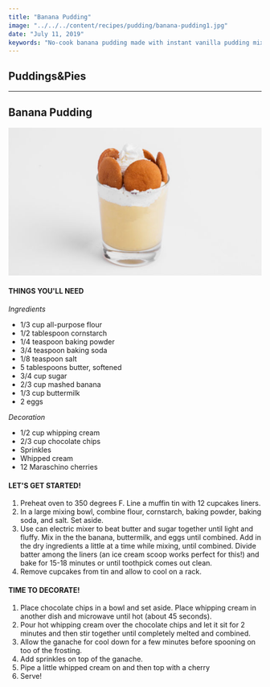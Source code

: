 ```yaml
---
title: "Banana Pudding"
image: "../../../content/recipes/pudding/banana-pudding1.jpg"
date: "July 11, 2019"
keywords: "No-cook banana pudding made with instant vanilla pudding mix, condensed milk and whipped topping."
---
```

## Puddings&Pies
---
## Banana Pudding

![Image](../../../content/recipes/pudding/banana-pudding1.jpg)

#### THINGS YOU'LL NEED
_Ingredients_

- 1/3 cup all-purpose flour
- 1/2 tablespoon cornstarch
- 1/4 teaspoon baking powder
- 3/4 teaspoon baking soda
- 1/8 teaspoon salt
- 5 tablespoons butter, softened
- 3/4 cup sugar
- 2/3 cup mashed banana
- 1/3 cup buttermilk
- 2 eggs

_Decoration_

- 1/2 cup whipping cream
- 2/3 cup chocolate chips
- Sprinkles
- Whipped cream
- 12 Maraschino cherries

#### LET'S GET STARTED!

1. Preheat oven to 350 degrees F. Line a muffin tin with 12 cupcakes liners.
2. In a large mixing bowl, combine flour, cornstarch, baking powder, baking soda, and salt. Set aside.
3. Use can electric mixer to beat butter and sugar together until light and fluffy. Mix in the the banana, buttermilk, and eggs until combined. Add in the dry ingredients a little at a time while mixing, until combined. Divide batter among the liners (an ice cream scoop works perfect for this!) and bake for 15-18 minutes or until toothpick comes out clean.
4. Remove cupcakes from tin and allow to cool on a rack.

#### TIME TO DECORATE!

1. Place chocolate chips in a bowl and set aside. Place whipping cream in another dish and microwave until hot (about 45 seconds).
2. Pour hot whipping cream over the chocolate chips and let it sit for 2 minutes and then stir together until completely melted and combined.
3. Allow the ganache for cool down for a few minutes before spooning on too of the frosting.
4. Add sprinkles on top of the ganache.
5. Pipe a little whipped cream on and then top with a cherry
6. Serve!